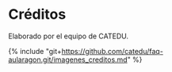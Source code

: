 # Créditos

Elaborado por el equipo de CATEDU.

{% include "git+https://github.com/catedu/faq-aularagon.git/imagenes_creditos.md" %}


